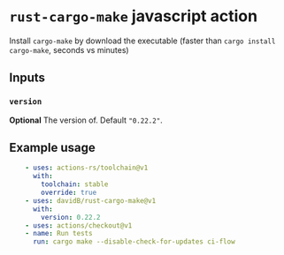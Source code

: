 # `rust-cargo-make` javascript action

Install `cargo-make` by download the executable (faster than `cargo install cargo-make`, seconds vs minutes)

## Inputs

### `version`

**Optional** The version of. Default `"0.22.2"`.

## Example usage

```yaml
    - uses: actions-rs/toolchain@v1
      with:
        toolchain: stable
        override: true
    - uses: davidB/rust-cargo-make@v1
      with:
        version: 0.22.2
    - uses: actions/checkout@v1
    - name: Run tests
      run: cargo make --disable-check-for-updates ci-flow
```
